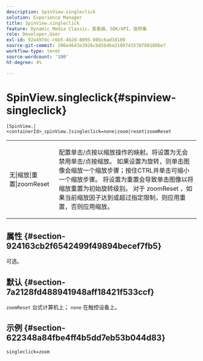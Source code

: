 ```yaml
---
description: SpinView.singleclick
solution: Experience Manager
title: SpinView.singleclick
feature: Dynamic Media Classic，查看器，SDK/API，旋转集
role: Developer,User
exl-id: 92a497dc-c6b5-4b2d-8095-08bc6ad3d189
source-git-commit: 206e4643e3926cb85b4be2189743578f88180be7
workflow-type: tm+mt
source-wordcount: '100'
ht-degree: 4%

---
```


# SpinView.singleclick{#spinview-singleclick}

`[SpinView.|<containerId>_spinView.]singleclick=none|zoom|reset|zoomReset`

<table id="table_82C9252157DB41B5B98505855975D2F5"> 
 <tbody> 
  <tr> 
   <td colname="col1"> <p> <span class="codeph"> 无|缩放|重置|zoomReset  </span> </p> </td> 
   <td colname="col2"> <p> 配置单击/点按以缩放操作的映射。将设置为<span class="codeph">无</span>会禁用单击/点按缩放。 如果设置为<span class="codeph">旋转</span>，则单击图像会缩放一个缩放步骤；按住CTRL并单击可缩小一个缩放步骤。 将设置为<span class="codeph">重置</span>会导致单击图像以将缩放重置为初始旋转级别。 对于<span class="codeph"> zoomReset </span>，如果当前缩放因子达到或超过指定限制，则应用重置，否则应用缩放。 </p> </td> 
  </tr> 
 </tbody> 
</table>

## 属性 {#section-924163cb2f6542499f49894becef7fb5}

可选。

## 默认 {#section-7a2128fd488941948aff18421f533ccf}

`zoomReset` 台式计算机上； `none` 在触控设备上。

## 示例 {#section-622348a84fbe4ff4b5dd7eb53b044d83}

`singleclick=zoom`
